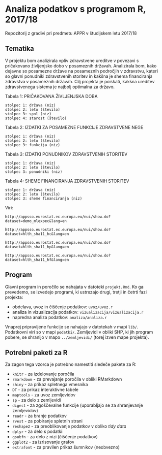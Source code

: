 # Analiza podatkov s programom R, 2017/18

Repozitorij z gradivi pri predmetu APPR v študijskem letu 2017/18

## Tematika

V projektu bom analizirala vpliv zdravstvene ureditve v povezavi s pričakovano življenjsko dobo v posameznih državah. Analizirala bom, kako dejavne so posamezne države na posameznih področjih v zdravstvu, kateri so glavni ponudniki zdravstvenih storitev in kakšna je shema financiranja zdravstva v posameznih državah. Cilj projekta je poiskati, kakšna ureditev zdravstvenega sistema je najbolj optimalna za državo.

Tabela 1: PRIČAKOVANA ŽIVLJENJSKA DOBA

    stolpec 1: država (niz)
    stolpec 2: leto (število)
    stolpec 3: spol (niz)
    stolpec 4: starost (število)

Tabela 2: IZDATKI ZA POSAMEZNE FUNKCIJE ZDRAVSTVENE NEGE

    stolpec 1: država (niz)
    stolpec 2: leto (število)
    stolpec 3: funkcija (niz)

Tabela 3: IZDATKI PONUDNIKOV ZDRAVSTVENIH STORITEV

    stolpec 1: država (niz)
    stolpec 2: leto (število)
    stolpec 3: ponudniki (niz)

Tabela 4: SHEME FINANCIRANJA ZDRAVSTVENIH STORITEV

    stolpec 1: država (niz)
    stolpec 2: leto (število)
    stolpec 3: sheme financiranja (niz)

Viri:

    http://appsso.eurostat.ec.europa.eu/nui/show.do?dataset=demo_mlexpec&lang=en

    http://appsso.eurostat.ec.europa.eu/nui/show.do?dataset=hlth_sha11_hc&lang=en

    http://appsso.eurostat.ec.europa.eu/nui/show.do?dataset=hlth_sha11_hp&lang=en

    http://appsso.eurostat.ec.europa.eu/nui/show.do?dataset=hlth_sha11_hf&lang=en


## Program

Glavni program in poročilo se nahajata v datoteki `projekt.Rmd`. Ko ga prevedemo,
se izvedejo programi, ki ustrezajo drugi, tretji in četrti fazi projekta:

* obdelava, uvoz in čiščenje podatkov: `uvoz/uvoz.r`
* analiza in vizualizacija podatkov: `vizualizacija/vizualizacija.r`
* napredna analiza podatkov: `analiza/analiza.r`

Vnaprej pripravljene funkcije se nahajajo v datotekah v mapi `lib/`. Podatkovni
viri so v mapi `podatki/`. Zemljevidi v obliki SHP, ki jih program pobere, se
shranijo v mapo `../zemljevidi/` (torej izven mape projekta).

## Potrebni paketi za R

Za zagon tega vzorca je potrebno namestiti sledeče pakete za R:

* `knitr` - za izdelovanje poročila
* `rmarkdown` - za prevajanje poročila v obliki RMarkdown
* `shiny` - za prikaz spletnega vmesnika
* `DT` - za prikaz interaktivne tabele
* `maptools` - za uvoz zemljevidov
* `sp` - za delo z zemljevidi
* `digest` - za zgoščevalne funkcije (uporabljajo se za shranjevanje zemljevidov)
* `readr` - za branje podatkov
* `rvest` - za pobiranje spletnih strani
* `reshape2` - za preoblikovanje podatkov v obliko *tidy data*
* `dplyr` - za delo s podatki
* `gsubfn` - za delo z nizi (čiščenje podatkov)
* `ggplot2` - za izrisovanje grafov
* `extrafont` - za pravilen prikaz šumnikov (neobvezno)
